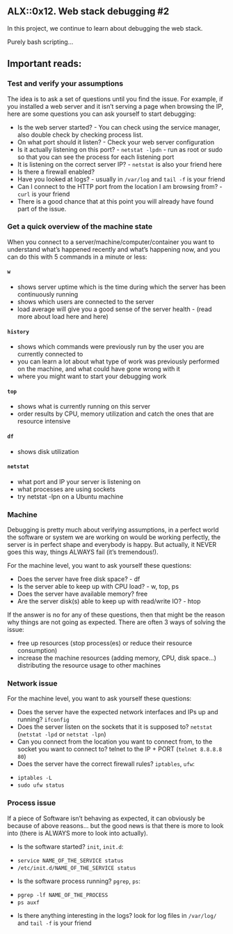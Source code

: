 ## ALX::0x12. Web stack debugging #2
In this project, we continue to learn about debugging the web stack. 

Purely bash scripting...

## Important reads:

### Test and verify your assumptions
The idea is to ask a set of questions until you find the issue. For example, if you installed a web server and it isn’t serving a page when browsing the IP, here are some questions you can ask yourself to start debugging:

- Is the web server started? - You can check using the service manager, also double check by checking process list.
- On what port should it listen? - Check your web server configuration
- Is it actually listening on this port? - `netstat -lpdn` - run as root or sudo so that you can see the process for each listening port
- It is listening on the correct server IP? - `netstat` is also your friend here
- Is there a firewall enabled?
- Have you looked at logs? - usually in `/var/log` and `tail -f` is your friend
- Can I connect to the HTTP port from the location I am browsing from? - `curl` is your friend
- There is a good chance that at this point you will already have found part of the issue.

### Get a quick overview of the machine state

When you connect to a server/machine/computer/container you want to understand what’s happened recently and what’s happening now, and you can do this with 5 commands in a minute or less:

#### `w`
- shows server uptime which is the time during which the server has been continuously running
- shows which users are connected to the server
- load average will give you a good sense of the server health - (read more about load here and here)


#### `history`
- shows which commands were previously run by the user you are currently connected to
- you can learn a lot about what type of work was previously performed on the machine, and what could have gone wrong with it
- where you might want to start your debugging work


#### `top`
- shows what is currently running on this server
- order results by CPU, memory utilization and catch the ones that are resource intensive


#### `df`
- shows disk utilization


#### `netstat`
- what port and IP your server is listening on
- what processes are using sockets
- try netstat -lpn on a Ubuntu machine



### Machine
Debugging is pretty much about verifying assumptions, in a perfect world the software or system we are working on would be working perfectly, the server is in perfect shape and everybody is happy. But actually, it NEVER goes this way, things ALWAYS fail (it’s tremendous!).

For the machine level, you want to ask yourself these questions:

- Does the server have free disk space? - df
- Is the server able to keep up with CPU load? - w, top, ps
- Does the server have available memory? free
- Are the server disk(s) able to keep up with read/write IO? - htop

If the answer is no for any of these questions, then that might be the reason why things are not going as expected. There are often 3 ways of solving the issue:

- free up resources (stop process(es) or reduce their resource consumption)
- increase the machine resources (adding memory, CPU, disk space…)
distributing the resource usage to other machines


### Network issue
For the machine level, you want to ask yourself these questions:
- Does the server have the expected network interfaces and IPs up and running? `ifconfig`
- Does the server listen on the sockets that it is supposed to? `netstat` (`netstat -lpd` or `netstat -lpn`)
- Can you connect from the location you want to connect from, to the socket you want to connect to? telnet to the IP + PORT (`telnet 8.8.8.8 80`)
- Does the server have the correct firewall rules? `iptables`, `ufw`:
 + `iptables -L`
 + `sudo ufw status`


### Process issue
If a piece of Software isn’t behaving as expected, it can obviously be because of above reasons… but the good news is that there is more to look into (there is ALWAYS more to look into actually).

- Is the software started? `init`, `init.d`:
 + `service NAME_OF_THE_SERVICE status`
 + `/etc/init.d/NAME_OF_THE_SERVICE status`

- Is the software process running? `pgrep`, `ps`:
 + `pgrep -lf NAME_OF_THE_PROCESS`
 + `ps auxf`

- Is there anything interesting in the logs? look for log files in `/var/log/` and `tail -f` is your friend
